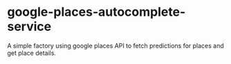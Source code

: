 # google-places-autocomplete-service
A simple factory using google places API to fetch predictions for places and get place details.
